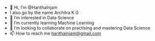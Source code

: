 - 👋 Hi, I’m @HarithaInjam
- I also go by the name Architra K G
- 👀 I’m interested in Data Science
- 🌱 I’m currently learning Machine Learning
- 💞️ I’m looking to collaborate on practising and mastering Data Science
- 📫 How to reach me harithainjam@gmail.com

<!---
HarithaInjam/HarithaInjam is a ✨ special ✨ repository because its `README.md` (this file) appears on your GitHub profile.
You can click the Preview link to take a look at your changes.
--->
